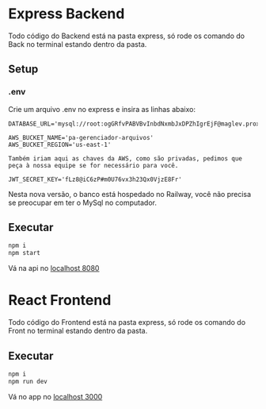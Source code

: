 # Express Backend 

Todo código do Backend está na pasta express, só rode os comando do Back no terminal estando dentro da pasta.

## Setup

### .env

Crie um arquivo .env no express e insira as linhas abaixo:

```env
DATABASE_URL='mysql://root:ogGRfvPABVBvInbdNxmbJxDPZhIgrEjF@maglev.proxy.rlwy.net:34044/railway/railway'

AWS_BUCKET_NAME='pa-gerenciador-arquivos'
AWS_BUCKET_REGION='us-east-1'

Também iriam aqui as chaves da AWS, como são privadas, pedimos que peça à nossa equipe se for necessário para você.

JWT_SECRET_KEY='fLz8@iC6zP#m0U76vx3h23Qx0VjzE8Fr'
```

Nesta nova versão, o banco está hospedado no Railway, você não precisa se preocupar em ter o MySql no computador. 


## Executar

```sh
npm i
npm start
```

Vá na api no [localhost 8080](http://localhost:8080)

# React Frontend

Todo código do Frontend está na pasta express, só rode os comando do Front no terminal estando dentro da pasta.

## Executar

```sh
npm i
npm run dev
```

Vá no app no [localhost 3000](http://localhost:3000)
